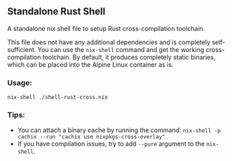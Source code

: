 ## Standalone Rust Shell

 A standalone nix shell file to setup Rust cross-compilation toolchain.

 This file does not have any additional dependencies and is completely self-sufficient.
 You can use the `nix-shell` command and get the working cross-compilation toolchain.
 By default, it produces completely static binaries, which can be placed into the 
 Alpine Linux container as is.
 
 ### Usage:

 ```shell
 nix-shell ./shell-rust-cross.nix
 ```

 ### Tips:

 - You can attach a binary cache by running the command:
   `nix-shell -p cachix --run "cachix use nixpkgs-cross-overlay"`
 - If you have compilation issues, try to add `--pure` argument to the `nix-shell`.
